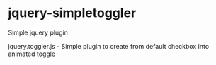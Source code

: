 jquery-simpletoggler
====================

Simple jquery plugin 

jquery.toggler.js - Simple plugin to create from default checkbox into animated toggle